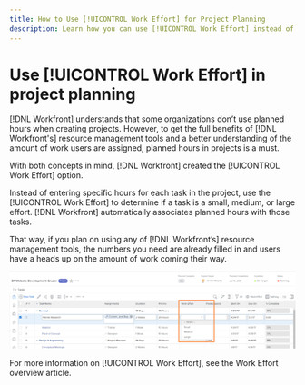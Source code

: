 ```yaml
---
title: How to Use [!UICONTROL Work Effort] for Project Planning
description: Learn how you can use [!UICONTROL Work Effort] instead of planned hours in your project timeline.
---
```

# Use [!UICONTROL Work Effort] in project planning

[!DNL Workfront] understands that some organizations don’t use planned hours when creating projects. However, to get the full benefits of [!DNL Workfront's] resource management tools and a better understanding of the amount of work users are assigned, planned hours in projects is a must.

With both concepts in mind, [!DNL Workfront] created the [!UICONTROL Work Effort] option.

Instead of entering specific hours for each task in the project, use the [!UICONTROL Work Effort] to determine if a task is a small, medium, or large effort. [!DNL Workfront] automatically associates planned hours with those tasks.

That way, if you plan on using any of [!DNL Workfront’s] resource management tools, the numbers you need are already filled in and users have a heads up on the amount of work coming their way.

![Project task list with [!UICONTROL Work Effort] column](assets/planner-fund-work-effort.png)

<!---
need hyperlink below
--->

For more information on [!UICONTROL Work Effort], see the Work Effort overview article.
